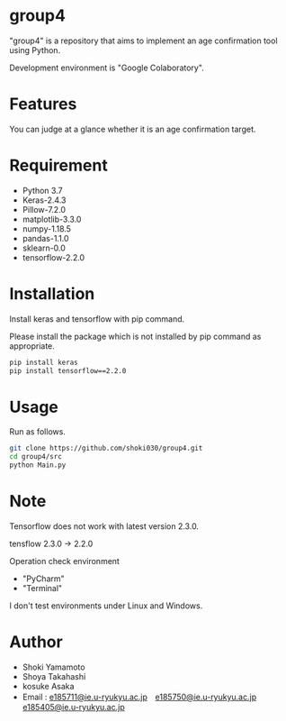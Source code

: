 # group4

 "group4" is a repository that aims to implement an age confirmation tool using Python.
 
 Development environment is "Google Colaboratory".

# Features

You can judge at a glance whether it is an age confirmation target.

# Requirement

* Python 3.7
* Keras-2.4.3
* Pillow-7.2.0
* matplotlib-3.3.0
* numpy-1.18.5
* pandas-1.1.0
* sklearn-0.0
* tensorflow-2.2.0

# Installation

Install keras and tensorflow with pip command.

Please install the package which is not installed by pip command as appropriate.

```bash
pip install keras
pip install tensorflow==2.2.0
```

# Usage

Run as follows.

```bash
git clone https://github.com/shoki030/group4.git
cd group4/src
python Main.py 
```

# Note
Tensorflow does not work with latest version 2.3.0.

tensflow 2.3.0 → 2.2.0

Operation check environment
* "PyCharm" 
* "Terminal"

I don't test environments under Linux and Windows.

# Author
* Shoki Yamamoto
* Shoya Takahashi
* kosuke Asaka
* Email : e185711@ie.u-ryukyu.ac.jp　e185750@ie.u-ryukyu.ac.jp　e185405@ie.u-ryukyu.ac.jp
